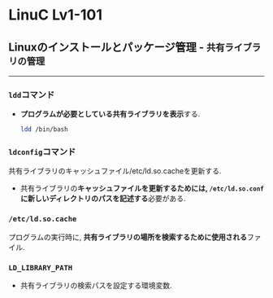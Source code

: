 # LinuC Lv1-101
## Linuxのインストールとパッケージ管理 - `共有ライブラリの管理`
---
### `ldd`コマンド
- **プログラムが必要としている共有ライブラリを表示**する.
    ```sh
    ldd /bin/bash
    ```

### `ldconfig`コマンド
共有ライブラリのキャッシュファイル/etc/ld.so.cacheを更新する.
- 共有ライブラリの**キャッシュファイルを更新するためには, `/etc/ld.so.conf`に新しいディレクトリのパスを記述する**必要がある.

### `/etc/ld.so.cache`
プログラムの実行時に, **共有ライブラリの場所を検索するために使用される**ファイル.

### `LD_LIBRARY_PATH`
- 共有ライブラリの検索パスを設定する環境変数.